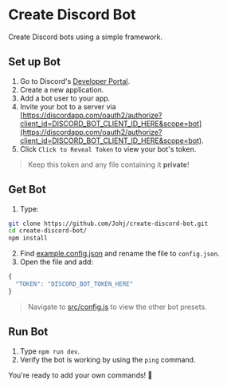 # Create Discord Bot

Create Discord bots using a simple framework.

## Set up Bot

1. Go to Discord's [Developer Portal](https://discordapp.com/developers/applications/).
2. Create a new application.
3. Add a bot user to your app.
4. Invite your bot to a server via [https://discordapp.com/oauth2/authorize?client_id=DISCORD_BOT_CLIENT_ID_HERE&scope=bot](https://discordapp.com/oauth2/authorize?client_id=DISCORD_BOT_CLIENT_ID_HERE&scope=bot).
5. Click `Click to Reveal Token` to view your bot's token.

> Keep this token and any file containing it **private**!

## Get Bot

1. Type:

```sh
git clone https://github.com/Johj/create-discord-bot.git
cd create-discord-bot/
npm install
```

2. Find [example.config.json](https://github.com/Johj/create-discord-bot/blob/master/example.config.json) and rename the file to `config.json`.
3. Open the file and add:

```js
{
  "TOKEN": "DISCORD_BOT_TOKEN_HERE"
}
```

> Navigate to [src/config.js](https://github.com/Johj/create-discord-bot/blob/master/src/config.js) to view the other bot presets.

## Run Bot

1. Type `npm run dev`.
2. Verify the bot is working by using the `ping` command.

You're ready to add your own commands! 🎉
